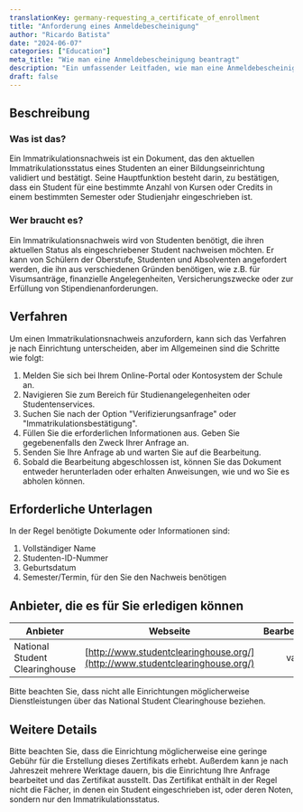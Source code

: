 ```yaml
---
translationKey: germany-requesting_a_certificate_of_enrollment
title: "Anforderung eines Anmeldebescheinigung"
author: "Ricardo Batista"
date: "2024-06-07"
categories: ["Education"]
meta_title: "Wie man eine Anmeldebescheinigung beantragt"
description: "Ein umfassender Leitfaden, wie man eine Anmeldebescheinigung beantragt, die als Nachweis dient, dass ein Student an einer Bildungseinrichtung eingeschrieben ist."
draft: false
---
```


## Beschreibung
### Was ist das?
Ein Immatrikulationsnachweis ist ein Dokument, das den aktuellen Immatrikulationsstatus eines Studenten an einer Bildungseinrichtung validiert und bestätigt. Seine Hauptfunktion besteht darin, zu bestätigen, dass ein Student für eine bestimmte Anzahl von Kursen oder Credits in einem bestimmten Semester oder Studienjahr eingeschrieben ist.
### Wer braucht es?
Ein Immatrikulationsnachweis wird von Studenten benötigt, die ihren aktuellen Status als eingeschriebener Student nachweisen möchten. Er kann von Schülern der Oberstufe, Studenten und Absolventen angefordert werden, die ihn aus verschiedenen Gründen benötigen, wie z.B. für Visumsanträge, finanzielle Angelegenheiten, Versicherungszwecke oder zur Erfüllung von Stipendienanforderungen.

## Verfahren
Um einen Immatrikulationsnachweis anzufordern, kann sich das Verfahren je nach Einrichtung unterscheiden, aber im Allgemeinen sind die Schritte wie folgt:

1. Melden Sie sich bei Ihrem Online-Portal oder Kontosystem der Schule an.
2. Navigieren Sie zum Bereich für Studienangelegenheiten oder Studentenservices.
3. Suchen Sie nach der Option "Verifizierungsanfrage" oder "Immatrikulationsbestätigung".
4. Füllen Sie die erforderlichen Informationen aus. Geben Sie gegebenenfalls den Zweck Ihrer Anfrage an.
5. Senden Sie Ihre Anfrage ab und warten Sie auf die Bearbeitung.
6. Sobald die Bearbeitung abgeschlossen ist, können Sie das Dokument entweder herunterladen oder erhalten Anweisungen, wie und wo Sie es abholen können.

## Erforderliche Unterlagen
In der Regel benötigte Dokumente oder Informationen sind:

1. Vollständiger Name
2. Studenten-ID-Nummer
3. Geburtsdatum
4. Semester/Termin, für den Sie den Nachweis benötigen

## Anbieter, die es für Sie erledigen können

| Anbieter        |     Webseite     |     Bearbeitungszeit    |       Kosten      |
| --------------- | --------------- |  :-------------: | :-------------: |
| National Student Clearinghouse      |  [http://www.studentclearinghouse.org/](http://www.studentclearinghouse.org/)     |      variiert      |        variiert       |

Bitte beachten Sie, dass nicht alle Einrichtungen möglicherweise Dienstleistungen über das National Student Clearinghouse beziehen.

## Weitere Details
Bitte beachten Sie, dass die Einrichtung möglicherweise eine geringe Gebühr für die Erstellung dieses Zertifikats erhebt. Außerdem kann je nach Jahreszeit mehrere Werktage dauern, bis die Einrichtung Ihre Anfrage bearbeitet und das Zertifikat ausstellt. Das Zertifikat enthält in der Regel nicht die Fächer, in denen ein Student eingeschrieben ist, oder deren Noten, sondern nur den Immatrikulationsstatus.